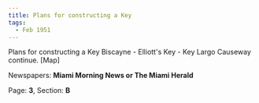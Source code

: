 ```yaml
---  
title: Plans for constructing a Key  
tags:  
  - Feb 1951  
---  
```

  
Plans for constructing a Key Biscayne - Elliott's Key - Key Largo Causeway continue. [Map]  
  
Newspapers: **Miami Morning News or The Miami Herald**  
  
Page: **3**, Section: **B** 
